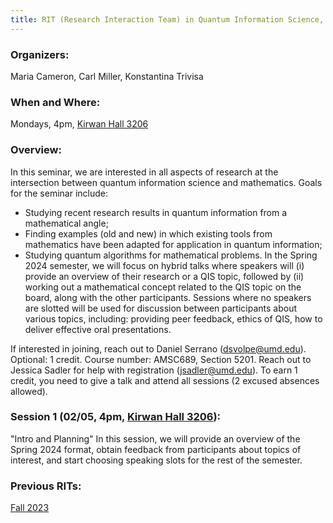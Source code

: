 ```yaml
---
title: RIT (Research Interaction Team) in Quantum Information Science, Spring 2024
---
```

### Organizers:
Maria Cameron, Carl Miller, Konstantina Trivisa

### When and Where:
Mondays, 4pm, [Kirwan Hall 3206](https://maps.app.goo.gl/UwXzPyRfxHAD5ajaA)

### Overview:
In this seminar, we are interested in all aspects of research at the intersection between quantum information science and mathematics.  Goals for the seminar include:
- Studying recent research results in quantum information from a mathematical angle;
- Finding examples (old and new) in which existing tools from mathematics have been adapted for application in quantum information;
- Studying quantum algorithms for mathematical problems.
In the Spring 2024 semester, we will focus on hybrid talks where speakers will (i) provide an overview of their research or a QIS topic, followed by (ii) working out a mathematical concept related to the QIS topic on the board, along with the other participants. Sessions where no speakers are slotted will be used for discussion between participants about various topics, including: providing peer feedback, ethics of QIS, how to deliver effective oral presentations.

If interested in joining, reach out to Daniel Serrano (dsvolpe@umd.edu).
Optional: 1 credit. Course number: AMSC689, Section 5201. Reach out to Jessica Sadler for help with registration (jsadler@umd.edu). To earn 1 credit, you need to give a talk and attend all sessions (2 excused absences allowed).

### Session 1 (02/05, 4pm, [Kirwan Hall 3206](https://maps.app.goo.gl/UwXzPyRfxHAD5ajaA)):
"Intro and Planning"
In this session, we will provide an overview of the Spring 2024 format, obtain feedback from participants about topics of interest, and start choosing speaking slots for the rest of the semester.

### Previous RITs:
[Fall 2023](/rit_fall2023)